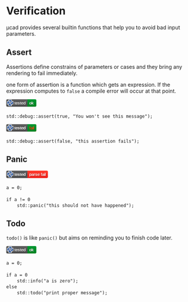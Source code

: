 # Verification

µcad provides several builtin functions that help you to avoid bad input parameters.

## Assert

Assertions define constrains of parameters or cases and they bring any rendering to fail immediately.

one form of assertion is a function which gets an expression.
If the expression computes to `false` a compile error will occur at
that point.

[![test](.test/verify_assert.png)](.test/verify_assert.log)

```µcad,verify_assert
std::debug::assert(true, "You won't see this message");
```

[![test](.test/verify_assert_fail.png)](.test/verify_assert_fail.log)

```µcad,verify_assert_fail#fail
std::debug::assert(false, "this assertion fails");
```

## Panic

[![test](.test/verify_panic.png)](.test/verify_panic.log)

```µcad,verify_panic#todo
a = 0;

if a != 0
    std::panic("this should not have happened");
```

## Todo

`todo()` is like `panic()` but aims on reminding you to finish code later.

[![test](.test/verify_todo.png)](.test/verify_todo.log)

```µcad,verify_todo#todo
a = 0;

if a = 0 
    std::info("a is zero");
else
    std::todo("print proper message");
```
